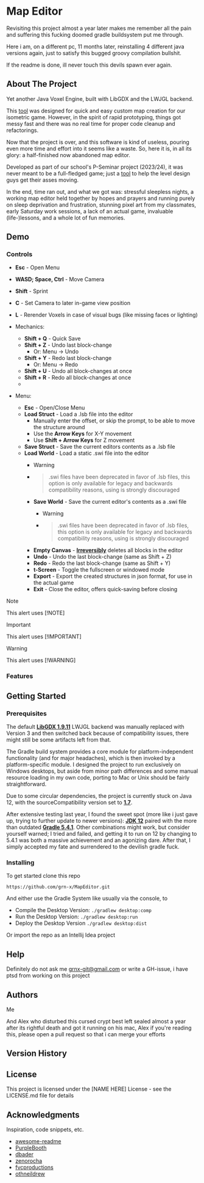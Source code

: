 # Map Editor



Revisiting this project almost a year later makes me remember all the 
pain and suffering this fucking doomed gradle buildsystem put me through. 

Here i am, on a different pc, 11 months later, reinstalling 4 different java versions again,
just to satisfy this bugged groovy compilation bullshit.

If the readme is done, ill never touch this devils spawn ever again.

## About The Project

Yet another Java Voxel Engine, built with LibGDX and the LWJGL backend.

This [tool](https://youtu.be/NfpwKs1REg0) was designed for quick and easy custom map creation for our isometric game. However, in the spirit of rapid prototyping, things got messy fast and there was no real time for proper code cleanup and refactorings.

Now that the project is over, and this software is kind of useless, pouring even more time and effort into it seems like a waste. So, here it is, in all its glory: a half-finished now abandoned map editor.

Developed as part of our school's P-Seminar project (2023/24), it was never meant to be a full-fledged game; just a [tool](https://www.youtube.com/watch?v=h_TUP2vuaDs&list=PLESF6Vbm19P2wpGKnhaIoivBvjmuTBZJp&index=1) to help the level design guys get their asses moving.

In the end, time ran out, and what we got was: stressful sleepless nights, a working map editor held together by hopes and prayers and running purely on sleep deprivation and frustration, stunning pixel art from my classmates, early Saturday work sessions, a lack of an actual game, invaluable (life-)lessons, and a whole lot of fun memories.

## Demo
### Controls
* **Esc** - Open Menu
* **WASD; Space, Ctrl** - Move Camera
* **Shift** - Sprint
* **C** - Set Camera to later in-game view position
* **L** - Rerender Voxels in case of visual bugs (like missing faces or lighting)


* Mechanics:
  - **Shift + Q** - Quick Save
  - **Shift + Z** - Undo last block-change
    - Or: Menu -> Undo
  - **Shift + Y** - Redo last block-change
    - Or: Menu -> Redo
  - **Shift + U** - Undo all block-changes at once
  - **Shift + R** - Redo all block-changes at once
  - 
* Menu:
  - **Esc** - Open/Close Menu
  - **Load Struct** - Load a .lsb file into the editor
    - Manually enter the offset, or skip the prompt, to be able to move the structure around
    - Use the **Arrow Keys** for X-Y movement
    - Use **Shift + Arrow Keys** for Z movement
  - **Save Struct** - Save the current editors contents as a .lsb file
  - **Load World** - Load a static .swi file into the editor
    - > [!WARNING]
    - > .swi files have been deprecated in favor of .lsb files, this option is only available for legacy and backwards compatibility reasons, using is strongly discouraged
    - **Save World** - Save the current editor's contents as a .swi file
      - > [!WARNING]
      - > .swi files have been deprecated in favor of .lsb files, this option is only available for legacy and backwards compatibility reasons, using is strongly discouraged
    - **Empty Canvas** - <ins>**Irreversibly**</ins> deletes all blocks in the editor
    - **Undo** - Undo the last block-change (same as Shift + Z)
    - **Redo** - Redo the last block-change (same as Shift + Y)
    - **t-Screen** - Toggle the fullscreen or windowed mode
    - **Export** - Export the created structures in json format, for use in the actual game
    - **Exit** - Close the editor, offers quick-saving before closing

> [!NOTE]
> This alert uses [!NOTE]

> [!IMPORTANT]
> This alert uses [!IMPORTANT]

> [!WARNING]
> This alert uses [!WARNING]
### Features

## Getting Started

### Prerequisites
The default <ins>**LibGDX 1.9.11**</ins> LWJGL backend was manually replaced with Version 3 and then switched back because of compatibility issues, there might still be some artifacts left from that.

The Gradle build system provides a core module for platform-independent functionality (and for major headaches), which is then invoked by a platform-specific module. I designed the project to run exclusively on Windows desktops, but aside from minor path differences and some manual resource loading in my own code, porting to Mac or Unix should be fairly straightforward.

Due to some circular dependencies, the project is currently stuck on Java 12, with the sourceCompatibility version set to <ins>**1.7**</ins>.

After extensive testing last year, I found the sweet spot (more like i just gave up, trying to further update to newer versions): <ins>**JDK 12**</ins> paired with the more than outdated <ins>**Gradle 5.4.1**</ins>. Other combinations might work, but consider yourself warned; I tried and failed, and getting it to run on 12 by changing to 5.4.1 was both a massive achievement and an agonizing dare. After that, I simply accepted my fate and surrendered to the devilish gradle fuck.

### Installing

To get started clone this repo

```
https://github.com/grn-x/MapEditor.git
```

And either use the Gradle System like usually via the console, to
* Compile the Desktop Version: ```./gradlew desktop:comp```
* Run the Desktop Version: ```./gradlew desktop:run```
* Deploy the Desktop Version ```./gradlew desktop:dist```

Or import the repo as an Intellij Idea project



## Help

Definitely do not ask me <grnx-git@gmail.com> or write a GH-issue, i have ptsd from working on this project


## Authors

Me

And Alex who disturbed this cursed crypt best left sealed almost a year after its rightful death and got it running on his mac,
Alex if you're reading this, please open a pull request so that i can merge your efforts

## Version History



## License

This project is licensed under the [NAME HERE] License - see the LICENSE.md file for details

## Acknowledgments

Inspiration, code snippets, etc.
* [awesome-readme](https://github.com/matiassingers/awesome-readme)
* [PurpleBooth](https://gist.github.com/PurpleBooth/109311bb0361f32d87a2)
* [dbader](https://github.com/dbader/readme-template)
* [zenorocha](https://gist.github.com/zenorocha/4526327)
* [fvcproductions](https://gist.github.com/fvcproductions/1bfc2d4aecb01a834b46)
* [othneildrew](https://github.com/othneildrew/Best-README-Template)